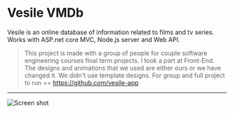 # Vesile VMDb

Vesile is an online database of information related to films and tv series. Works with ASP.net core MVC, Node.js server and Web API.

> This project is made with a group of people for couple software engineering courses final term projects.
> I took a part at Front-End. The designs and animations that we used are either ours or we have changed it. We didn't use template designs.
> For group and full project to run == https://github.com/vesile-app

 ---------------------------------------

![Screen shot]()
